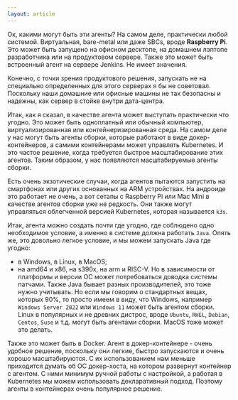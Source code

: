 ```yaml
---
layout: article
---
```

Ок, какими могут быть эти агенты? На самом деле, практически любой системой. Виртуальная, bare-metal или даже SBCs, вроде **Raspberry Pi**. Это может быть запущено на офисном десктопе, на домашнем лэптопе разработчика или на продуктовом сервере. Также это может быть встроенный агент на сервере Jenkins. Не имеет значения. 

Конечно, с точки зрения продуктового решения, запускать не на специально определенных для этого серверах я бы не советовал. Поскольку наши домашние или офисные машины не так безопасны и надежны, как сервер в стойке внутри дата-центра.

Итак, как я сказал, в качестве агента может выступать практически что угодно. Это может быть одноплатный или обычный компьютер, виртуализированная или контейнеризированная среда. На самом деле у нас могут быть агенты сборки, которые работают в виде докер-контейнеров, а самими контейнерами может управлять Kubernetes. И это частое решение, когда требуется быстрое масштабирование этих агентов. Таким образом, у нас появляются масштабируемые агенты сборки.

Есть очень экзотические случаи, когда агентов пытаются запустить на смартфонах или других основанных на ARM устройствах. На андроиде это работает не очень, а вот сетапы с Raspberry Pi или Mac Mini в качестве агентов сборки уже не редкость. Они также могут управляться облегченной версией Kubernetes, которая называется `k3s`.

Итак, агента можно создать почти где угодно, где соблюдено одно необходимое условие, а именно в системе должна работать `Java`. Опять же, это довольно легкое условие, и мы можем запускать Java где угодно: 
- в Windows, в Linux, в MacOS;
- на amd64 и x86, на s390x, на arm и RISC-V.
Но в зависимости от платформы и версии ОС может потребоваться доводка системы патчами. Также Java бывает разных производителей, это тоже нужно учитывать. Но если мы говорим о стандартных вещах, которых 90%, то просто имеем в виду, что Windows, например `Windows Server 2022` или `Windows 11` может быть агентом сборки. Linux в популярных и не древних дистрос, вроде `Ubuntu`, `RHEL`, `Debian`, `Centos`, `Suse` и т.д. могут быть агентами сборки. MacOS тоже может это делать.

Также это может быть в Docker. Агент в докер-контейнере - очень удобное решение, поскольку они легкие, быстро запускаются и очень хорошо масштабируются. С их использованием нам меньше приходится думать об ОС докер-хоста, на котором развернут контейнер с агентом. С ними минимум ручной работы с настройкой, а работая в Kubernetes мы можем использовать декларативный подход. Поэтому агенты в контейнерах очень популярное решение.
